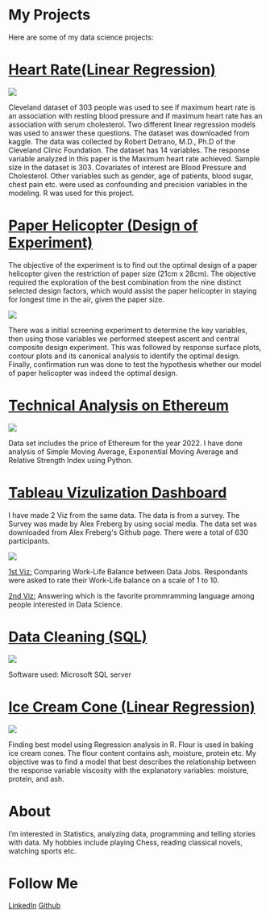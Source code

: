 # My Projects

Here are some of my data science projects:

# [Heart Rate(Linear Regression)](https://github.com/fahimhoq96/Effects-on-Max-Heart-Rate-by-Blood-Pressure-Cholesterol)

![](/images/hearts-unsplash.jpg) 

Cleveland dataset of 303 people was used to see if maximum heart rate is an association with resting blood pressure and if maximum heart rate has an association with serum cholesterol. Two different linear regression models was used to answer these questions. The dataset was downloaded from kaggle. The data was collected by Robert Detrano, M.D., Ph.D of the Cleveland Clinic Foundation. The dataset has 14 variables. The response variable analyzed in this paper is the Maximum heart rate achieved. Sample size in the dataset is 303. Covariates of interest are Blood Pressure and Cholesterol. Other variables such as gender, age of patients, blood sugar, chest pain etc. were used as confounding and precision variables in the modeling. R was used for this project.

# [Paper Helicopter (Design of Experiment)](https://github.com/fahimhoq96/The-Paper-Helicopter-Project)
The objective of the experiment is to find out the optimal design of a paper helicopter given the restriction of paper size (21cm x 28cm). The objective required the exploration of the best combination from the nine distinct selected design factors, which would assist the paper helicopter in staying for longest time in the air, given the paper size.

![](/images/Paper.jpg)

There was a initial screening experiment to determine the key variables, then using those variables we performed steepest ascent and central composite design experiment. This was followed by response surface plots, contour plots and its canonical analysis to identify the optimal design. Finally, confirmation run was done to test the hypothesis whether our model of paper helicopter was indeed the optimal design.

# [Technical Analysis on Ethereum](https://github.com/fahimhoq96/Technical-Analysis-on-Ethereum)

![](/images/Ether.jpg)

Data set includes the price of Ethereum for the year 2022. I have done analysis of Simple Moving Average, Exponential Moving Average and Relative Strength Index using Python.

# [Tableau Vizulization Dashboard](https://public.tableau.com/app/profile/fahim.hoq)
I have made 2 Viz from the same data. The data is from a survey. The Survey was made by Alex Freberg by using social media. The data set was downloaded from Alex Freberg's Github page. There were a total of 630 participants.

![](/images/tableau.jpg)

[1st Viz:](https://public.tableau.com/views/SurveyofDataJobs/Dashboard1?:language=en-US&:display_count=n&:origin=viz_share_link) Comparing Work-Life Balance between Data Jobs. Respondants were asked to rate their Work-Life balance on a scale of 1 to 10.

[2nd Viz:](https://public.tableau.com/views/PopularityofprogrammingLanguages/PopularityofVariousProgrammingLanguages?:language=en-US&:display_count=n&:origin=viz_share_link) Answering which is the favorite prommramming language among people interested in Data Science.

# [Data Cleaning (SQL)](https://github.com/fahimhoq96/DataCleaning)

![](/images/clean.jpg)

Software used: Microsoft SQL server

# [Ice Cream Cone (Linear Regression)](https://github.com/fahimhoq96/IceCreamCone)

![](/images/Ice.jpg)

Finding best model using Regression analysis in R. Flour is used in baking ice cream cones. The flour content contains ash, moisture, protein etc. My objective was to find a model that best describes the relationship between the response variable viscosity with the explanatory variables: moisture, protein, and ash.


# About
I’m interested in Statistics, analyzing data, programming and telling stories with data. 
My hobbies include playing Chess, reading classical novels, watching sports etc.

# Follow Me
[LinkedIn](https://www.linkedin.com/in/fahim-hoq) [Github](https://github.com/fahimhoq96)

